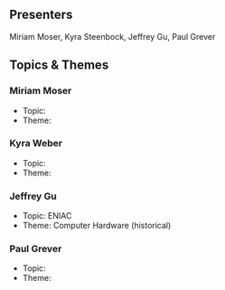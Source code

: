 ## Presenters

Miriam Moser, Kyra Steenbock, Jeffrey Gu, Paul Grever

## Topics & Themes

### Miriam Moser

* Topic:
* Theme:

### Kyra Weber

* Topic:
* Theme:

### Jeffrey Gu

* Topic: ENIAC
* Theme: Computer Hardware (historical)

### Paul Grever

* Topic:
* Theme:
